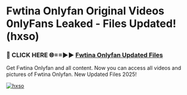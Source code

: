 # Fwtina Onlyfan Original Videos 0nlyFans Leaked - Files Updated! (hxso)

<h3>🔴 CLICK HERE 🌐==►► <a href="https://tinyurl.com/2jnfzry5" rel="nofollow">Fwtina Onlyfan Updated Files</a></h3>

Get Fwtina Onlyfan and all content. Now you can access all videos and pictures of Fwtina Onlyfan. New Updated Files 2025!

[![hxso](https://i.imgur.com/GyGTBgg.gif)](https://tinyurl.com/2jnfzry5)
